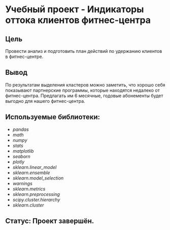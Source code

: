 # Учебный проект - Индикаторы оттока клиентов фитнес-центра


## Цель

Провести анализ и подготовить план действий по удержанию клиентов в фитнес-центре.

## Вывод

По результатам выделения кластеров можно заметить, что хорошо себя показывают партнерские программы, которые находятся недалеко от фитнес-центра. Предлагать им 6 месячные, годовые абонементы будет выгодно для нашего фитнес-центра.

## Используемые библиотеки:
- *pandas*
- *math*
- *numpy*
- *stats*
- *matplotlib*
- *seaborn*
- *plotly*
- *sklearn.linear_model*
- *sklearn.ensemble*
- *sklearn.model_selection*
- *warnings*
- *sklearn.metrics*
- *sklearn.preprocessing*
- *scipy.cluster.hierarchy*
- *sklearn.cluster*

## Статус: Проект завершён.
